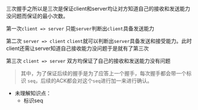 三次握手之所以是三次是保证client和server均让对方知道自己的接收和发送能力没问题而保证的最小次数。

第一次```client => server``` 只能```server```判断出```client```具备发送能力

第二次 ```server => client``` ```client```就可以判断出```server```具备发送和接受能力。此时client还需让server知道自己接收能力没问题于是就有了第三次

第三次 ```client => server``` 双方均保证了自己的接收和发送能力没有问题

> 其中，为了保证后续的握手是为了应答上一个握手，每次握手都会带一个标识 ```seq```，后续的ACK都会对这个```seq```进行加一来进行确认。

* 未理解知识点：
  - 标识seq